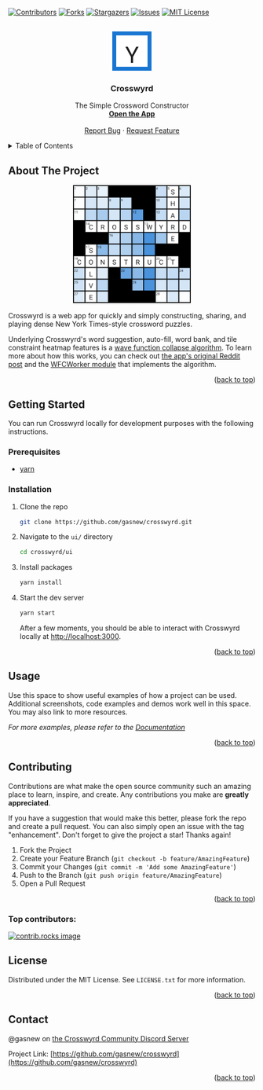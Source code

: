 <!-- README adapted from https://github.com/othneildrew/Best-README-Template -->
<!-- Improved compatibility of back to top link: See: https://github.com/othneildrew/Best-README-Template/pull/73 -->
<a id="readme-top"></a>


<!-- PROJECT SHIELDS -->
[![Contributors][contributors-shield]][contributors-url]
[![Forks][forks-shield]][forks-url]
[![Stargazers][stars-shield]][stars-url]
[![Issues][issues-shield]][issues-url]
[![MIT License][license-shield]][license-url]


<!-- PROJECT LOGO -->
<br />
<div align="center">
  <a href="https://github.com/gasnew/crosswyrd">
    <img src="ui/public/logo152.png" alt="Logo" width="80" height="80">
  </a>

<h3 align="center">Crosswyrd</h3>

  <p align="center">
    The Simple Crossword Constructor
    <br />
    <a href="https://github.com/gasnew/crosswyrd" target="_blank" rel="noreferrer"><strong>Open the App</strong></a>
    <br />
    <br />
    <a href="https://github.com/gasnew/crosswyrd/issues/new?labels=bug&template=bug-report---.md">Report Bug</a>
    ·
    <a href="https://github.com/gasnew/crosswyrd/issues/new?labels=enhancement&template=feature-request---.md">Request Feature</a>
  </p>
</div>


<!-- TABLE OF CONTENTS -->
<details>
  <summary>Table of Contents</summary>
  <ol>
    <li>
      <a href="#about-the-project">About The Project</a>
      <ul>
        <li><a href="#built-with">Built With</a></li>
      </ul>
    </li>
    <li>
      <a href="#getting-started">Getting Started</a>
      <ul>
        <li><a href="#prerequisites">Prerequisites</a></li>
        <li><a href="#installation">Installation</a></li>
      </ul>
    </li>
    <li><a href="#usage">Usage</a></li>
    <li><a href="#roadmap">Roadmap</a></li>
    <li><a href="#contributing">Contributing</a></li>
    <li><a href="#license">License</a></li>
    <li><a href="#contact">Contact</a></li>
    <li><a href="#acknowledgments">Acknowledgments</a></li>
  </ol>
</details>


<!-- ABOUT THE PROJECT -->
## About The Project

<div align="center">
  <a href="https://github.com/gasnew/crosswyrd">
    <img src="ui/public/screenshot.png" alt="Screenshot" width="240" height="240">
  </a>
</div>

Crosswyrd is a web app for quickly and simply constructing, sharing, and
playing dense New York Times-style crossword puzzles.

Underlying Crosswyrd's word suggestion, auto-fill, word bank, and tile
constraint heatmap features is a [wave function collapse algorithm][wfc-url].
To learn more about how this works, you can check out [the app's original
Reddit post][reddit-post-url] and the [WFCWorker module][wfc-worker-url] that
implements the algorithm.

<p align="right">(<a href="#readme-top">back to top</a>)</p>


<!-- GETTING STARTED -->
## Getting Started

You can run Crosswyrd locally for development purposes with the following
instructions.

### Prerequisites

* [yarn][yarn-install-url]

### Installation

1. Clone the repo
   ```sh
   git clone https://github.com/gasnew/crosswyrd.git
   ```
2. Navigate to the `ui/` directory
   ```sh
   cd crosswyrd/ui
   ```
2. Install packages
   ```sh
   yarn install
   ```
3. Start the dev server
   ```sh
   yarn start
   ```

   After a few moments, you should be able to interact with Crosswyrd locally
   at [http://localhost:3000](http://localhost:3000).

<p align="right">(<a href="#readme-top">back to top</a>)</p>


<!-- USAGE EXAMPLES -->
## Usage

Use this space to show useful examples of how a project can be used. Additional
screenshots, code examples and demos work well in this space. You may also link
to more resources.

_For more examples, please refer to the [Documentation](https://example.com)_

<p align="right">(<a href="#readme-top">back to top</a>)</p>


<!-- CONTRIBUTING -->
## Contributing

Contributions are what make the open source community such an amazing place to
learn, inspire, and create. Any contributions you make are **greatly
appreciated**.

If you have a suggestion that would make this better, please fork the repo and
create a pull request. You can also simply open an issue with the tag
"enhancement". Don't forget to give the project a star! Thanks again!

1. Fork the Project
2. Create your Feature Branch (`git checkout -b feature/AmazingFeature`)
3. Commit your Changes (`git commit -m 'Add some AmazingFeature'`)
4. Push to the Branch (`git push origin feature/AmazingFeature`)
5. Open a Pull Request

<p align="right">(<a href="#readme-top">back to top</a>)</p>

### Top contributors:

<a href="https://github.com/gasnew/crosswyrd/graphs/contributors">
  <img src="https://contrib.rocks/image?repo=gasnew/crosswyrd" alt="contrib.rocks image" />
</a>



<!-- LICENSE -->
## License

Distributed under the MIT License. See `LICENSE.txt` for more information.

<p align="right">(<a href="#readme-top">back to top</a>)</p>


<!-- CONTACT -->
## Contact

@gasnew on [the Crosswyrd Community Discord Server](https://discord.gg/tp3hQChd6S)

Project Link: [https://github.com/gasnew/crosswyrd](https://github.com/gasnew/crosswyrd)

<p align="right">(<a href="#readme-top">back to top</a>)</p>


<!-- MARKDOWN LINKS & IMAGES -->
<!-- https://www.markdownguide.org/basic-syntax/#reference-style-links -->
[contributors-shield]: https://img.shields.io/github/contributors/gasnew/crosswyrd.svg?style=for-the-badge
[contributors-url]: https://github.com/gasnew/crosswyrd/graphs/contributors
[forks-shield]: https://img.shields.io/github/forks/gasnew/crosswyrd.svg?style=for-the-badge
[forks-url]: https://github.com/gasnew/crosswyrd/network/members
[stars-shield]: https://img.shields.io/github/stars/gasnew/crosswyrd.svg?style=for-the-badge
[stars-url]: https://github.com/gasnew/crosswyrd/stargazers
[issues-shield]: https://img.shields.io/github/issues/gasnew/crosswyrd.svg?style=for-the-badge
[issues-url]: https://github.com/gasnew/crosswyrd/issues
[license-shield]: https://img.shields.io/github/license/gasnew/crosswyrd.svg?style=for-the-badge
[license-url]: https://github.com/gasnew/crosswyrd/blob/master/LICENSE.txt
[screenshot]: ui/public/screenshot.png
[Next.js]: https://img.shields.io/badge/next.js-000000?style=for-the-badge&logo=nextdotjs&logoColor=white
[Next-url]: https://nextjs.org/
[React.js]: https://img.shields.io/badge/React-20232A?style=for-the-badge&logo=react&logoColor=61DAFB
[React-url]: https://reactjs.org/
[Vue.js]: https://img.shields.io/badge/Vue.js-35495E?style=for-the-badge&logo=vuedotjs&logoColor=4FC08D
[Vue-url]: https://vuejs.org/
[Angular.io]: https://img.shields.io/badge/Angular-DD0031?style=for-the-badge&logo=angular&logoColor=white
[Angular-url]: https://angular.io/
[Svelte.dev]: https://img.shields.io/badge/Svelte-4A4A55?style=for-the-badge&logo=svelte&logoColor=FF3E00
[Svelte-url]: https://svelte.dev/
[Laravel.com]: https://img.shields.io/badge/Laravel-FF2D20?style=for-the-badge&logo=laravel&logoColor=white
[Laravel-url]: https://laravel.com
[Bootstrap.com]: https://img.shields.io/badge/Bootstrap-563D7C?style=for-the-badge&logo=bootstrap&logoColor=white
[Bootstrap-url]: https://getbootstrap.com
[JQuery.com]: https://img.shields.io/badge/jQuery-0769AD?style=for-the-badge&logo=jquery&logoColor=white
[wfc-worker-url]: https://github.com/gasnew/crosswyrd/blob/master/ui/src/features/builder/WFCWorker.worker.ts
[wfc-url]: https://github.com/mxgmn/WaveFunctionCollapse
[reddit-post-url]: https://www.reddit.com/r/computerscience/comments/xh1lzi/a_dense_nytstyle_crossword_constructor_using_wave/
[yarn-install-url]: https://classic.yarnpkg.com/lang/en/docs/install
